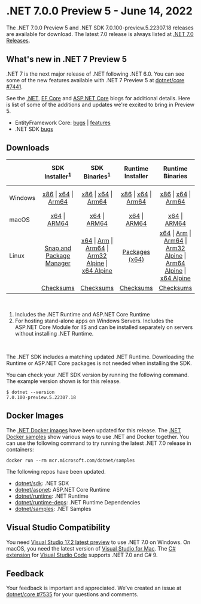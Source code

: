 # .NET 7.0.0 Preview 5  - June 14, 2022

The .NET 7.0.0 Preview 5 and .NET SDK 7.0.100-preview.5.22307.18 releases are available for download. The latest 7.0 release is always listed at [.NET 7.0 Releases](../README.md).

## What's new in .NET 7 Preview 5

.NET 7 is the next major release of .NET following .NET 6.0. You can see some of the new features available with .NET 7 Preview 5 at [dotnet/core #7441](https://github.com/dotnet/core/issues/7441).

See the [.NET][dotnet-blog], [EF Core][ef-blog] and [ASP.NET Core][aspnet-blog] blogs for additional details.
Here is list of some of the additions and updates we're excited to bring in Preview 5.

* EntityFramework Core: [bugs][ef_bugs] | [features][ef_features]
* .NET SDK [bugs][sdk_bugs]

## Downloads

|           | SDK Installer<sup>1</sup>                        | SDK Binaries<sup>1</sup>                 | Runtime Installer                                        | Runtime Binaries                                 | ASP.NET Core Runtime           |Windows Desktop Runtime          |
| --------- | :------------------------------------------:     | :----------------------:                 | :---------------------------:                            | :-------------------------:                      | :-----------------:            | :-----------------:            |
| Windows   | [x86][dotnet-sdk-win-x86.exe] \| [x64][dotnet-sdk-win-x64.exe] \| [Arm64][dotnet-sdk-win-arm64.exe] | [x86][dotnet-sdk-win-x86.zip] \| [x64][dotnet-sdk-win-x64.zip] \|  [Arm64][dotnet-sdk-win-arm64.zip] | [x86][dotnet-runtime-win-x86.exe] \| [x64][dotnet-runtime-win-x64.exe] \| [Arm64][dotnet-runtime-win-arm64.exe] | [x86][dotnet-runtime-win-x86.zip] \| [x64][dotnet-runtime-win-x64.zip] \| [Arm64][dotnet-runtime-win-arm64.zip] | [x86][aspnetcore-runtime-win-x86.exe] \| [x64][aspnetcore-runtime-win-x64.exe] \|<br> [Hosting Bundle][dotnet-hosting-win.exe]<sup>2</sup> | [x86][windowsdesktop-runtime-win-x86.exe] \| [x64][windowsdesktop-runtime-win-x64.exe] \| [Arm64][windowsdesktop-runtime-win-arm64.exe] |
| macOS     | [x64][dotnet-sdk-osx-x64.pkg] \| [ARM64][dotnet-sdk-osx-arm64.pkg] | [x64][dotnet-sdk-osx-x64.tar.gz] \| [ARM64][dotnet-sdk-osx-arm64.tar.gz]  | [x64][dotnet-runtime-osx-x64.pkg] \| [ARM64][dotnet-runtime-osx-arm64.pkg] | [x64][dotnet-runtime-osx-x64.tar.gz] \| [ARM64][dotnet-runtime-osx-arm64.tar.gz]| [x64][aspnetcore-runtime-osx-x64.tar.gz] \| [ARM64][aspnetcore-runtime-osx-arm64.tar.gz] | - |<sup>1</sup>
| Linux     |  [Snap and Package Manager](../install-linux.md)  | [x64][dotnet-sdk-linux-x64.tar.gz] \| [Arm][dotnet-sdk-linux-arm.tar.gz]  \| [Arm64][dotnet-sdk-linux-arm64.tar.gz] \| [Arm32 Alpine][dotnet-sdk-linux-musl-arm.tar.gz]  \| [x64 Alpine][dotnet-sdk-linux-musl-x64.tar.gz] | [Packages (x64)][linux-packages] | [x64][dotnet-runtime-linux-x64.tar.gz] \| [Arm][dotnet-runtime-linux-arm.tar.gz] \| [Arm64][dotnet-runtime-linux-arm64.tar.gz] \| [Arm32 Alpine][dotnet-runtime-linux-musl-arm.tar.gz] \| [Arm64 Alpine][dotnet-runtime-linux-musl-arm64.tar.gz] \| [x64 Alpine][dotnet-runtime-linux-musl-x64.tar.gz]  | [x64][aspnetcore-runtime-linux-x64.tar.gz]<sup>1</sup>  \| [Arm][aspnetcore-runtime-linux-arm.tar.gz]<sup>1</sup> \| [Arm64][aspnetcore-runtime-linux-arm64.tar.gz]<sup>1</sup> \| [x64 Alpine][aspnetcore-runtime-linux-musl-x64.tar.gz] | - | <sup>1</sup> |
|  | [Checksums][checksums-sdk]                             | [Checksums][checksums-sdk]                                      | [Checksums][checksums-runtime]                             | [Checksums][checksums-runtime]  | [Checksums][checksums-runtime]  | [Checksums][checksums-runtime]

</br>

1. Includes the .NET Runtime and ASP.NET Core Runtime
2. For hosting stand-alone apps on Windows Servers. Includes the ASP.NET Core Module for IIS and can be installed separately on servers without installing .NET Runtime.

</br>

The .NET SDK includes a matching updated .NET Runtime. Downloading the Runtime or ASP.NET Core packages is not needed when installing the SDK.

You can check your .NET SDK version by running the following command. The example version shown is for this release.

```console
$ dotnet --version
7.0.100-preview.5.22307.18
```

## Docker Images

The [.NET Docker images](https://hub.docker.com/_/microsoft-dotnet) have been updated for this release. The [.NET Docker samples](https://github.com/dotnet/dotnet-docker/blob/main/samples/README.md) show various ways to use .NET and Docker together. You can use the following command to try running the latest .NET 7.0 release in containers:

```console
docker run --rm mcr.microsoft.com/dotnet/samples
```

The following repos have been updated.

* [dotnet/sdk](https://hub.docker.com/_/microsoft-dotnet-sdk/): .NET SDK
* [dotnet/aspnet](https://hub.docker.com/_/microsoft-dotnet-aspnet/): ASP.NET Core Runtime
* [dotnet/runtime](https://hub.docker.com/_/microsoft-dotnet-runtime/): .NET Runtime
* [dotnet/runtime-deps](https://hub.docker.com/_/microsoft-dotnet-runtime-deps/): .NET Runtime Dependencies
* [dotnet/samples](https://hub.docker.com/_/microsoft-dotnet-samples/): .NET Samples

## Visual Studio Compatibility

You need [Visual Studio 17.2 latest preview](https://visualstudio.microsoft.com) to use .NET 7.0 on Windows. On macOS, you need the latest version of [Visual Studio for Mac](https://visualstudio.microsoft.com/vs/mac/). The [C# extension](https://code.visualstudio.com/docs/languages/dotnet) for [Visual Studio Code](https://code.visualstudio.com/) supports .NET 7.0 and C# 9.


## Feedback

Your feedback is important and appreciated. We've created an issue at [dotnet/core #7535](https://github.com/dotnet/core/issues/7535) for your questions and comments.

[blob-runtime]: https://dotnetcli.blob.core.windows.net/dotnet/Runtime/
[blob-sdk]: https://dotnetcli.blob.core.windows.net/dotnet/Sdk/
[release-notes]: https://github.com/dotnet/core/blob/main/release-notes/7.0/preview/7.0.0-preview.5.md

[checksums-runtime]: https://dotnetcli.blob.core.windows.net/dotnet/checksums/7.0.0-preview.5-sha.txt
[checksums-sdk]: https://dotnetcli.blob.core.windows.net/dotnet/checksums/7.0.0-preview.5-sha.txt

[linux-install]: https://github.com/dotnet/core/blob/main/release-notes/7.0/install-linux.md
[linux-setup]: https://github.com/dotnet/core/blob/main/Documentation/linux-setup.md

[dotnet-blog]:  https://devblogs.microsoft.com/dotnet/announcing-dotnet-7-preview-5/
[aspnet-blog]: https://devblogs.microsoft.com/dotnet/asp-net-core-updates-in-dotnet-7-preview-5
[ef-blog]: https://devblogs.microsoft.com/dotnet/announcing-ef7-preview5
[ef_bugs]: https://github.com/dotnet/efcore/issues?q=is%3Aissue+milestone%3A7.0.0-preview5+is%3Aclosed+label%3Atype-bug
[ef_features]: https://github.com/dotnet/efcore/issues?q=is%3Aissue+milestone%3A7.0.0-preview5+is%3Aclosed+label%3Atype-enhancement

[aspnet_bugs]: https://github.com/aspnet/AspNetCore/issues?q=is%3Aissue+milestone%3A7.0.0-preview5+label%3ADone+label%3Abug
[aspnet_features]: https://github.com/aspnet/AspNetCore/issues?q=is%3Aissue+milestone%3A7.0.0-preview5+label%3ADone+label%3Aenhancement
[runtime_bugs]: https://github.com/dotnet/runtime/issues?utf8=%E2%9C%93&q=is%3Aissue+milestone%3A7.0+label%3Abug+
[runtime_features]: https://github.com/dotnet/runtime/issues?q=is%3Aissue+milestone%3A7.0+label%3Aenhancement

[sdk_bugs]: https://github.com/dotnet/sdk/issues?q=is%3Aissue+is%3Aclosed+milestone%3A7.0.1xx

[linux-packages]: ../install-linux.md



[//]: # ( Runtime 7.0.0-preview.5.22301.12)
[dotnet-runtime-linux-arm.tar.gz]: https://download.visualstudio.microsoft.com/download/pr/b8f44599-e5f1-4a7b-b2dd-f9bee228c54e/7522bdd1cae9ea7f2923ba6e3598c1bd/dotnet-runtime-7.0.0-preview.5.22301.12-linux-arm.tar.gz
[dotnet-runtime-linux-arm64.tar.gz]: https://download.visualstudio.microsoft.com/download/pr/5ec6c59b-9ee8-4cf0-93b0-7ac4151a2bec/40970cdd60707cc3f21f9ee3766a876c/dotnet-runtime-7.0.0-preview.5.22301.12-linux-arm64.tar.gz
[dotnet-runtime-linux-musl-arm.tar.gz]: https://download.visualstudio.microsoft.com/download/pr/c20ca814-d961-4152-9579-d2f616d058db/c0899ef3449e0b128cbfc7cd0f4dc63d/dotnet-runtime-7.0.0-preview.5.22301.12-linux-musl-arm.tar.gz
[dotnet-runtime-linux-musl-arm64.tar.gz]: https://download.visualstudio.microsoft.com/download/pr/03b61a38-7ca1-4a22-8a4e-0ba89a4b9b7e/81950d134ad556fbfdabacbdb8c66d05/dotnet-runtime-7.0.0-preview.5.22301.12-linux-musl-arm64.tar.gz
[dotnet-runtime-linux-musl-x64.tar.gz]: https://download.visualstudio.microsoft.com/download/pr/f27b47c5-9bbc-4ad9-b609-dd684dac68b1/2ce81e413586e8aff261a80980edf6ac/dotnet-runtime-7.0.0-preview.5.22301.12-linux-musl-x64.tar.gz
[dotnet-runtime-linux-x64.tar.gz]: https://download.visualstudio.microsoft.com/download/pr/c3937a22-27d5-4c37-816f-801efe033301/77bb70ea418386cbb31962f1cb0446cd/dotnet-runtime-7.0.0-preview.5.22301.12-linux-x64.tar.gz
[dotnet-runtime-osx-arm64.pkg]: https://download.visualstudio.microsoft.com/download/pr/920477f9-28a1-47d7-8d09-5b22dcb91b64/90debd9228afd1938d37b29908e83767/dotnet-runtime-7.0.0-preview.5.22301.12-osx-arm64.pkg
[dotnet-runtime-osx-arm64.tar.gz]: https://download.visualstudio.microsoft.com/download/pr/6ce093c1-acae-47c2-9523-5946773e3a2d/4fc3117587145dee00305dfed13b8f58/dotnet-runtime-7.0.0-preview.5.22301.12-osx-arm64.tar.gz
[dotnet-runtime-osx-x64.pkg]: https://download.visualstudio.microsoft.com/download/pr/e0cc2aa2-6605-4a72-9d9d-be0cf9a5e76e/ec7d746edb1066ef985e7601a0c0b35f/dotnet-runtime-7.0.0-preview.5.22301.12-osx-x64.pkg
[dotnet-runtime-osx-x64.tar.gz]: https://download.visualstudio.microsoft.com/download/pr/35e2b13a-9cb1-446c-906a-1fe08deda59d/5ccd4109c6ffd446809c4a5bb1561fb1/dotnet-runtime-7.0.0-preview.5.22301.12-osx-x64.tar.gz
[dotnet-runtime-win-arm64.exe]: https://download.visualstudio.microsoft.com/download/pr/a9424ed6-b0c6-422a-8d1b-8edd7e7d24c2/bb0ad12e282151d4a3cd2307daf8479b/dotnet-runtime-7.0.0-preview.5.22301.12-win-arm64.exe
[dotnet-runtime-win-arm64.zip]: https://download.visualstudio.microsoft.com/download/pr/0f5a0f1b-6623-4a74-8ef3-2bb1c1fc6d71/fa0723c02bcbf985173d36e445a97643/dotnet-runtime-7.0.0-preview.5.22301.12-win-arm64.zip
[dotnet-runtime-win-x64.exe]: https://download.visualstudio.microsoft.com/download/pr/525e27ca-909a-49c2-b130-c307e4729962/6d34db09b2651447b74f1c7a118509df/dotnet-runtime-7.0.0-preview.5.22301.12-win-x64.exe
[dotnet-runtime-win-x64.zip]: https://download.visualstudio.microsoft.com/download/pr/7f0760ca-a92c-44ff-a70c-7f72ada83daf/1df4c9fb01c71fe9d0d5c1c2bf426977/dotnet-runtime-7.0.0-preview.5.22301.12-win-x64.zip
[dotnet-runtime-win-x86.exe]: https://download.visualstudio.microsoft.com/download/pr/c98b6130-8c1b-49f2-8ae1-7c057a749fc0/815ab221314bf75d849f39d743e525d6/dotnet-runtime-7.0.0-preview.5.22301.12-win-x86.exe
[dotnet-runtime-win-x86.zip]: https://download.visualstudio.microsoft.com/download/pr/245bffda-9656-4c17-91b7-2652cd8516f0/3fad460060b5385acbf7c59261987a5e/dotnet-runtime-7.0.0-preview.5.22301.12-win-x86.zip

[//]: # ( WindowsDesktop 7.0.0-preview.5.22302.5)
[windowsdesktop-runtime-win-arm64.exe]: https://download.visualstudio.microsoft.com/download/pr/0f0db829-eb74-429d-9efa-9f653e580a58/50e1c7ee798ee6079632b0dcb8825987/windowsdesktop-runtime-7.0.0-preview.5.22302.5-win-arm64.exe
[windowsdesktop-runtime-win-arm64.zip]: https://download.visualstudio.microsoft.com/download/pr/8c913e67-49e5-4569-b0a9-f95c92027c14/5a4465a99fb9490074bc2fda0fae9661/windowsdesktop-runtime-7.0.0-preview.5.22302.5-win-arm64.zip
[windowsdesktop-runtime-win-x64.exe]: https://download.visualstudio.microsoft.com/download/pr/0673b837-370e-4a07-968e-02c0f0e00fe1/a16408258a59c12fda9f64604911857d/windowsdesktop-runtime-7.0.0-preview.5.22302.5-win-x64.exe
[windowsdesktop-runtime-win-x64.zip]: https://download.visualstudio.microsoft.com/download/pr/38089c80-c585-49f6-95b2-ca53010bf78a/00a68bd2fc7f290cedd576fc0c48711c/windowsdesktop-runtime-7.0.0-preview.5.22302.5-win-x64.zip
[windowsdesktop-runtime-win-x86.exe]: https://download.visualstudio.microsoft.com/download/pr/9b696061-ac42-4718-bc68-f05cdf7687a5/8d3183677715ef4f8a1296eecf78ed9f/windowsdesktop-runtime-7.0.0-preview.5.22302.5-win-x86.exe
[windowsdesktop-runtime-win-x86.zip]: https://download.visualstudio.microsoft.com/download/pr/ba2c459d-658f-45c2-bb80-da219bd522fc/e04a44b88fe83bddb54a99242de75faa/windowsdesktop-runtime-7.0.0-preview.5.22302.5-win-x86.zip

[//]: # ( ASP 7.0.0-preview.5.22303.8)
[aspnetcore-runtime-linux-arm.tar.gz]: https://download.visualstudio.microsoft.com/download/pr/9a0da074-bd0e-4241-b3d0-e0076bb304cf/368a270168dd46a359b5c4b65f2c3eb7/aspnetcore-runtime-7.0.0-preview.5.22303.8-linux-arm.tar.gz
[aspnetcore-runtime-linux-arm64.tar.gz]: https://download.visualstudio.microsoft.com/download/pr/3eb22afb-6454-4c90-9d32-24d7f9fadd8f/f98c80d32ca3df072fccd3579aff1a13/aspnetcore-runtime-7.0.0-preview.5.22303.8-linux-arm64.tar.gz
[aspnetcore-runtime-linux-musl-arm.tar.gz]: https://download.visualstudio.microsoft.com/download/pr/9f8740ae-ec37-4b02-b053-4f6ffc239b87/b9120fbd248fb82f51fe57ae5944952f/aspnetcore-runtime-7.0.0-preview.5.22303.8-linux-musl-arm.tar.gz
[aspnetcore-runtime-linux-musl-arm64.tar.gz]: https://download.visualstudio.microsoft.com/download/pr/7d9b0c62-e98a-4b6a-aaf6-56a48713235c/8efd14426301b077546491dea8f2e19f/aspnetcore-runtime-7.0.0-preview.5.22303.8-linux-musl-arm64.tar.gz
[aspnetcore-runtime-linux-musl-x64.tar.gz]: https://download.visualstudio.microsoft.com/download/pr/5ac03de8-51e4-460a-8c18-6ddcefc8b833/9f24ea44661d69cff3d3e47e9c9a010b/aspnetcore-runtime-7.0.0-preview.5.22303.8-linux-musl-x64.tar.gz
[aspnetcore-runtime-linux-x64.tar.gz]: https://download.visualstudio.microsoft.com/download/pr/57cfa892-9154-40a2-9643-4b74366115b3/cd04f7b035b3b7b485f422f2584d6da7/aspnetcore-runtime-7.0.0-preview.5.22303.8-linux-x64.tar.gz
[aspnetcore-runtime-osx-arm64.tar.gz]: https://download.visualstudio.microsoft.com/download/pr/87b70ee5-8e21-4ba6-8576-5045dd1ccb44/7e067f83e35bf8a1c69ebd361727fc30/aspnetcore-runtime-7.0.0-preview.5.22303.8-osx-arm64.tar.gz
[aspnetcore-runtime-osx-x64.tar.gz]: https://download.visualstudio.microsoft.com/download/pr/eb2110ee-7dc1-494f-baa9-e3aabea1a008/d1cbc2de8f0e88882d4faa8759401cf7/aspnetcore-runtime-7.0.0-preview.5.22303.8-osx-x64.tar.gz
[aspnetcore-runtime-win-arm64.zip]: https://download.visualstudio.microsoft.com/download/pr/f198f83b-c0f0-4346-8161-97e8b029739f/c1c8ae257e17a260e4b9972b92f700ea/aspnetcore-runtime-7.0.0-preview.5.22303.8-win-arm64.zip
[aspnetcore-runtime-win-x64.exe]: https://download.visualstudio.microsoft.com/download/pr/93cc1616-6624-476b-82b3-0bb2a63b9f4a/a4446b4f4218506d51b8217d7390b391/aspnetcore-runtime-7.0.0-preview.5.22303.8-win-x64.exe
[aspnetcore-runtime-win-x64.zip]: https://download.visualstudio.microsoft.com/download/pr/ca914709-0abb-48c2-aaf0-6ea145791621/d5956bb6278ff8bda5309a25e2f1dfd9/aspnetcore-runtime-7.0.0-preview.5.22303.8-win-x64.zip
[aspnetcore-runtime-win-x86.exe]: https://download.visualstudio.microsoft.com/download/pr/5dada56e-5dae-4bdf-acf0-eaf7d25dc1bf/4c215e34b6a0f6089321dc5a5ff44fdf/aspnetcore-runtime-7.0.0-preview.5.22303.8-win-x86.exe
[aspnetcore-runtime-win-x86.zip]: https://download.visualstudio.microsoft.com/download/pr/123997c2-92fb-4b98-8f96-3e74a741bb84/1e2316760bc1d693f7c463404f9ac35b/aspnetcore-runtime-7.0.0-preview.5.22303.8-win-x86.zip
[dotnet-hosting-win.exe]: https://download.visualstudio.microsoft.com/download/pr/3e56e811-4a8e-49b1-9217-18c936d93f76/5b74116c4e5e87a1eb4239d07784caa8/dotnet-hosting-7.0.0-preview.5.22303.8-win.exe

[//]: # ( SDK 7.0.100-preview.5.22307.18)
[dotnet-sdk-linux-arm.tar.gz]: https://download.visualstudio.microsoft.com/download/pr/1e73113f-92ca-436b-9e95-9c68c95ea5c0/8f969ce55125b1e1ed39ca2103b18425/dotnet-sdk-7.0.100-preview.5.22307.18-linux-arm.tar.gz
[dotnet-sdk-linux-arm64.tar.gz]: https://download.visualstudio.microsoft.com/download/pr/25092f42-500b-43da-9994-7577f6c7734c/507ea02dc7cf86ae94004afd2e916f58/dotnet-sdk-7.0.100-preview.5.22307.18-linux-arm64.tar.gz
[dotnet-sdk-linux-musl-arm.tar.gz]: https://download.visualstudio.microsoft.com/download/pr/7fadc5a9-c509-426e-b95f-591161fec0e5/fca815504b5619060748d554198371ad/dotnet-sdk-7.0.100-preview.5.22307.18-linux-musl-arm.tar.gz
[dotnet-sdk-linux-musl-arm64.tar.gz]: https://download.visualstudio.microsoft.com/download/pr/08c5defe-49c4-4080-8e54-ac20cf7f4f2c/87b1ef3da78d03ddaf086ae3b7b122c9/dotnet-sdk-7.0.100-preview.5.22307.18-linux-musl-arm64.tar.gz
[dotnet-sdk-linux-musl-x64.tar.gz]: https://download.visualstudio.microsoft.com/download/pr/1461daed-6a0c-4d65-81ec-c6343e3c6076/df39d465aa9d37855e63dc51e2d71827/dotnet-sdk-7.0.100-preview.5.22307.18-linux-musl-x64.tar.gz
[dotnet-sdk-linux-x64.tar.gz]: https://download.visualstudio.microsoft.com/download/pr/1c28fb12-c30d-411f-8d63-4dd9835387fe/cfe3d86f5600568ac354f7546f876589/dotnet-sdk-7.0.100-preview.5.22307.18-linux-x64.tar.gz
[dotnet-sdk-osx-arm64.pkg]: https://download.visualstudio.microsoft.com/download/pr/d8afcb7b-07c8-4834-8dc7-44e67d4db713/25de501bb6482bfee466cec9426af845/dotnet-sdk-7.0.100-preview.5.22307.18-osx-arm64.pkg
[dotnet-sdk-osx-arm64.tar.gz]: https://download.visualstudio.microsoft.com/download/pr/1264a7ff-d09d-424f-84ed-efab470cb615/9f6bdeb3997f68344a9d561d10cbd9cb/dotnet-sdk-7.0.100-preview.5.22307.18-osx-arm64.tar.gz
[dotnet-sdk-osx-x64.pkg]: https://download.visualstudio.microsoft.com/download/pr/eb929c1e-1148-49fe-ab31-a711a678a023/f8b7c7eaec03e178e8a515ce8a3a7955/dotnet-sdk-7.0.100-preview.5.22307.18-osx-x64.pkg
[dotnet-sdk-osx-x64.tar.gz]: https://download.visualstudio.microsoft.com/download/pr/dd15b5e1-7765-4ddb-8bfb-e3ddb501fad5/d4d7b26819da837fc9df7aeb39caa370/dotnet-sdk-7.0.100-preview.5.22307.18-osx-x64.tar.gz
[dotnet-sdk-win-arm64.exe]: https://download.visualstudio.microsoft.com/download/pr/35145956-2281-4093-9d1d-a3cbc8778cfc/f639e6cb5314bea35d4b118f8161bc2b/dotnet-sdk-7.0.100-preview.5.22307.18-win-arm64.exe
[dotnet-sdk-win-arm64.zip]: https://download.visualstudio.microsoft.com/download/pr/66d92456-d028-4a0d-a205-2ef2fd17271f/f96ee8f4bdb4526932fe86e2580cb306/dotnet-sdk-7.0.100-preview.5.22307.18-win-arm64.zip
[dotnet-sdk-win-x64.exe]: https://download.visualstudio.microsoft.com/download/pr/23001df5-62ec-423a-8eba-bec6967fad49/cc2cf74b399899b03e278f532216e214/dotnet-sdk-7.0.100-preview.5.22307.18-win-x64.exe
[dotnet-sdk-win-x64.zip]: https://download.visualstudio.microsoft.com/download/pr/2182e8e2-4fac-4270-ad51-898cd15f481d/75870ce0fd2814a3b45f083d4cfaa73d/dotnet-sdk-7.0.100-preview.5.22307.18-win-x64.zip
[dotnet-sdk-win-x86.exe]: https://download.visualstudio.microsoft.com/download/pr/ea05854d-0d8d-4bcd-a469-0b9961b7926e/b072cc5ecda017ad643a984936df33b0/dotnet-sdk-7.0.100-preview.5.22307.18-win-x86.exe
[dotnet-sdk-win-x86.zip]: https://download.visualstudio.microsoft.com/download/pr/16986c48-9e5a-4c81-a36f-99bd1049ffb4/520f2227fbe248fb8f364c3502ca76ea/dotnet-sdk-7.0.100-preview.5.22307.18-win-x86.zip
